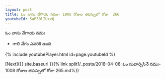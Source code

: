 ```yaml
---
layout: post
title: ఓం వాసు వేగాయ నమః- 1008 రోజుల తపస్సులో రోజు  266
youtubeId: 5aP30lIUxzQ
---
```

 
 
 ఓం వాసు వేగాయ నమః  
 
 -  గాలి వేగం ఎవరికి ఉంది 
 
  
 
  
 
 
 
 
 
 


{% include youtubePlayer.html id=page.youtubeId %}
 
[Next]({{ site.baseurl }}{% link  split1/_posts/2018-04-08-ఓం సువార్చిసినే నమః- 1008 రోజుల తపస్సులో రోజు  265.md%})
 
